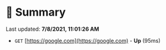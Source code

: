 # 📖 Summary
Last updated: **7/8/2021, 11:01:26 AM**

- `GET` [https://google.com](https://google.com) - **Up** (95ms)
